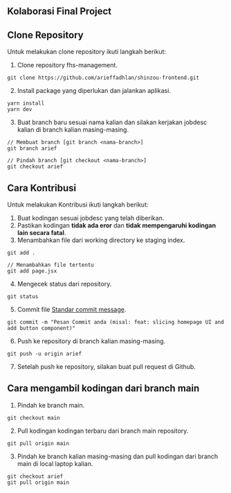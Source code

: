 ## Kolaborasi Final Project
## Clone Repository
Untuk melakukan clone repository ikuti langkah berikut:
1. Clone repository fhs-management.
```console
git clone https://github.com/arieffadhlan/shinzou-frontend.git
```

2. Install package yang diperlukan dan jalankan aplikasi.
```console
yarn install
yarn dev
```

3. Buat branch baru sesuai nama kalian dan silakan kerjakan jobdesc kalian di branch kalian masing-masing.
```console
// Membuat branch [git branch <nama-branch>]
git branch arief

// Pindah branch [git checkout <nama-branch>]
git checkout arief
```

## Cara Kontribusi
Untuk melakukan Kontribusi ikuti langkah berikut:
1. Buat kodingan sesuai jobdesc yang telah diberikan.
2. Pastikan kodingan **tidak ada eror** dan **tidak mempengaruhi kodingan lain secara fatal**.
3. Menambahkan file dari working directory ke staging index.
```console
git add .

// Menambahkan file tertentu
git add page.jsx 
```

4. Mengecek status dari repository.
```console
git status
```

5. Commit file [Standar commit message](https://www.freecodecamp.org/news/writing-good-commit-messages-a-practical-guide/).
```console
git commit -m "Pesan Commit anda (misal: feat: slicing homepage UI and add button component)"
```

6. Push ke repository di branch kalian masing-masing.
```console
git push -u origin arief
```

7. Setelah push ke repository, silakan buat pull request di Github.

## Cara mengambil kodingan dari branch main
1. Pindah ke branch main.
```console
git checkout main
```

2. Pull kodingan kodingan terbaru dari branch main repository.
```console
git pull origin main
```

3. Pindah ke branch kalian masing-masing dan pull kodingan dari branch main di local laptop kalian.
```console
git checkout arief
git pull origin main
```